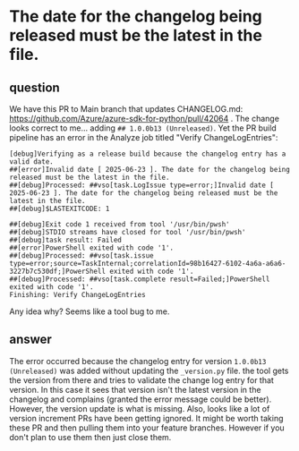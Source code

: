 # The date for the changelog being released must be the latest in the file.

## question 
We have this PR to Main branch that updates CHANGELOG.md: https://github.com/Azure/azure-sdk-for-python/pull/42064 . The change looks correct to me... adding `## 1.0.0b13 (Unreleased)`. Yet the PR build pipeline has an error in the Analyze job titled "Verify ChangeLogEntries":
```
[debug]Verifying as a release build because the changelog entry has a valid date.
##[error]Invalid date [ 2025-06-23 ]. The date for the changelog being released must be the latest in the file.
##[debug]Processed: ##vso[task.LogIssue type=error;]Invalid date [ 2025-06-23 ]. The date for the changelog being released must be the latest in the file.
##[debug]$LASTEXITCODE: 1

##[debug]Exit code 1 received from tool '/usr/bin/pwsh'
##[debug]STDIO streams have closed for tool '/usr/bin/pwsh'
##[debug]task result: Failed
##[error]PowerShell exited with code '1'.
##[debug]Processed: ##vso[task.issue type=error;source=TaskInternal;correlationId=98b16427-6102-4a6a-a6a6-3227b7c530df;]PowerShell exited with code '1'.
##[debug]Processed: ##vso[task.complete result=Failed;]PowerShell exited with code '1'.
Finishing: Verify ChangeLogEntries
```
 
Any idea why? Seems like a tool bug to me.

## answer
The error occurred because the changelog entry for version `1.0.0b13 (Unreleased)` was added without updating the `_version.py` file. the tool gets the version from there and tries to validate the change log entry for that version. In this case it sees that version isn't the latest version in the changelog and complains (granted the error message could be better). However, the version update is what is missing. Also, looks like a lot of version increment PRs have been getting ignored. It might be worth taking these PR and then pulling them into your feature branches. However if you don't plan to use them then just close them.
